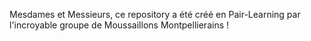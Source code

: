 Mesdames et Messieurs, ce repository a été créé en Pair-Learning par l'incroyable groupe de Moussaillons Montpellierains !
